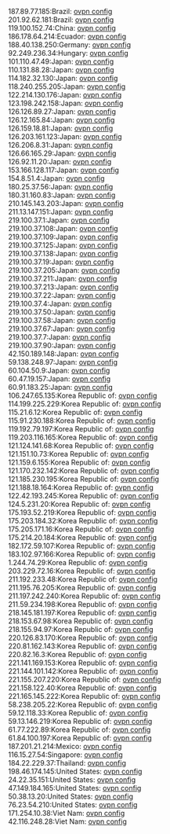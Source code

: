 187.89.77.185:Brazil: [ovpn config](vpn/187_89_77_185.ovpn)  
201.92.62.181:Brazil: [ovpn config](vpn/201_92_62_181.ovpn)  
119.100.152.74:China: [ovpn config](vpn/119_100_152_74.ovpn)  
186.178.64.214:Ecuador: [ovpn config](vpn/186_178_64_214.ovpn)  
188.40.138.250:Germany: [ovpn config](vpn/188_40_138_250.ovpn)  
92.249.236.34:Hungary: [ovpn config](vpn/92_249_236_34.ovpn)  
101.110.47.49:Japan: [ovpn config](vpn/101_110_47_49.ovpn)  
110.131.88.28:Japan: [ovpn config](vpn/110_131_88_28.ovpn)  
114.182.32.130:Japan: [ovpn config](vpn/114_182_32_130.ovpn)  
118.240.255.205:Japan: [ovpn config](vpn/118_240_255_205.ovpn)  
122.214.130.176:Japan: [ovpn config](vpn/122_214_130_176.ovpn)  
123.198.242.158:Japan: [ovpn config](vpn/123_198_242_158.ovpn)  
126.126.89.27:Japan: [ovpn config](vpn/126_126_89_27.ovpn)  
126.12.165.84:Japan: [ovpn config](vpn/126_12_165_84.ovpn)  
126.159.18.81:Japan: [ovpn config](vpn/126_159_18_81.ovpn)  
126.203.161.123:Japan: [ovpn config](vpn/126_203_161_123.ovpn)  
126.206.8.31:Japan: [ovpn config](vpn/126_206_8_31.ovpn)  
126.66.165.29:Japan: [ovpn config](vpn/126_66_165_29.ovpn)  
126.92.11.20:Japan: [ovpn config](vpn/126_92_11_20.ovpn)  
153.166.128.117:Japan: [ovpn config](vpn/153_166_128_117.ovpn)  
154.8.51.4:Japan: [ovpn config](vpn/154_8_51_4.ovpn)  
180.25.37.56:Japan: [ovpn config](vpn/180_25_37_56.ovpn)  
180.31.160.83:Japan: [ovpn config](vpn/180_31_160_83.ovpn)  
210.145.143.203:Japan: [ovpn config](vpn/210_145_143_203.ovpn)  
211.13.147.151:Japan: [ovpn config](vpn/211_13_147_151.ovpn)  
219.100.37.1:Japan: [ovpn config](vpn/219_100_37_1.ovpn)  
219.100.37.108:Japan: [ovpn config](vpn/219_100_37_108.ovpn)  
219.100.37.109:Japan: [ovpn config](vpn/219_100_37_109.ovpn)  
219.100.37.125:Japan: [ovpn config](vpn/219_100_37_125.ovpn)  
219.100.37.138:Japan: [ovpn config](vpn/219_100_37_138.ovpn)  
219.100.37.19:Japan: [ovpn config](vpn/219_100_37_19.ovpn)  
219.100.37.205:Japan: [ovpn config](vpn/219_100_37_205.ovpn)  
219.100.37.211:Japan: [ovpn config](vpn/219_100_37_211.ovpn)  
219.100.37.213:Japan: [ovpn config](vpn/219_100_37_213.ovpn)  
219.100.37.22:Japan: [ovpn config](vpn/219_100_37_22.ovpn)  
219.100.37.4:Japan: [ovpn config](vpn/219_100_37_4.ovpn)  
219.100.37.50:Japan: [ovpn config](vpn/219_100_37_50.ovpn)  
219.100.37.58:Japan: [ovpn config](vpn/219_100_37_58.ovpn)  
219.100.37.67:Japan: [ovpn config](vpn/219_100_37_67.ovpn)  
219.100.37.7:Japan: [ovpn config](vpn/219_100_37_7.ovpn)  
219.100.37.90:Japan: [ovpn config](vpn/219_100_37_90.ovpn)  
42.150.189.148:Japan: [ovpn config](vpn/42_150_189_148.ovpn)  
59.138.248.97:Japan: [ovpn config](vpn/59_138_248_97.ovpn)  
60.104.50.9:Japan: [ovpn config](vpn/60_104_50_9.ovpn)  
60.47.19.157:Japan: [ovpn config](vpn/60_47_19_157.ovpn)  
60.91.183.25:Japan: [ovpn config](vpn/60_91_183_25.ovpn)  
106.247.65.135:Korea Republic of: [ovpn config](vpn/106_247_65_135.ovpn)  
114.199.225.229:Korea Republic of: [ovpn config](vpn/114_199_225_229.ovpn)  
115.21.6.12:Korea Republic of: [ovpn config](vpn/115_21_6_12.ovpn)  
115.91.230.188:Korea Republic of: [ovpn config](vpn/115_91_230_188.ovpn)  
119.192.79.197:Korea Republic of: [ovpn config](vpn/119_192_79_197.ovpn)  
119.203.116.165:Korea Republic of: [ovpn config](vpn/119_203_116_165.ovpn)  
121.124.141.68:Korea Republic of: [ovpn config](vpn/121_124_141_68.ovpn)  
121.151.10.73:Korea Republic of: [ovpn config](vpn/121_151_10_73.ovpn)  
121.159.6.155:Korea Republic of: [ovpn config](vpn/121_159_6_155.ovpn)  
121.170.232.142:Korea Republic of: [ovpn config](vpn/121_170_232_142.ovpn)  
121.185.230.195:Korea Republic of: [ovpn config](vpn/121_185_230_195.ovpn)  
121.188.18.164:Korea Republic of: [ovpn config](vpn/121_188_18_164.ovpn)  
122.42.193.245:Korea Republic of: [ovpn config](vpn/122_42_193_245.ovpn)  
124.5.231.20:Korea Republic of: [ovpn config](vpn/124_5_231_20.ovpn)  
175.193.52.219:Korea Republic of: [ovpn config](vpn/175_193_52_219.ovpn)  
175.203.184.32:Korea Republic of: [ovpn config](vpn/175_203_184_32.ovpn)  
175.205.171.16:Korea Republic of: [ovpn config](vpn/175_205_171_16.ovpn)  
175.214.20.184:Korea Republic of: [ovpn config](vpn/175_214_20_184.ovpn)  
182.172.59.107:Korea Republic of: [ovpn config](vpn/182_172_59_107.ovpn)  
183.102.97.166:Korea Republic of: [ovpn config](vpn/183_102_97_166.ovpn)  
1.244.74.29:Korea Republic of: [ovpn config](vpn/1_244_74_29.ovpn)  
203.229.72.16:Korea Republic of: [ovpn config](vpn/203_229_72_16.ovpn)  
211.192.233.48:Korea Republic of: [ovpn config](vpn/211_192_233_48.ovpn)  
211.195.76.205:Korea Republic of: [ovpn config](vpn/211_195_76_205.ovpn)  
211.197.242.240:Korea Republic of: [ovpn config](vpn/211_197_242_240.ovpn)  
211.59.234.198:Korea Republic of: [ovpn config](vpn/211_59_234_198.ovpn)  
218.145.181.197:Korea Republic of: [ovpn config](vpn/218_145_181_197.ovpn)  
218.153.67.98:Korea Republic of: [ovpn config](vpn/218_153_67_98.ovpn)  
218.155.94.97:Korea Republic of: [ovpn config](vpn/218_155_94_97.ovpn)  
220.126.83.170:Korea Republic of: [ovpn config](vpn/220_126_83_170.ovpn)  
220.81.162.143:Korea Republic of: [ovpn config](vpn/220_81_162_143.ovpn)  
220.82.16.3:Korea Republic of: [ovpn config](vpn/220_82_16_3.ovpn)  
221.141.169.153:Korea Republic of: [ovpn config](vpn/221_141_169_153.ovpn)  
221.144.101.142:Korea Republic of: [ovpn config](vpn/221_144_101_142.ovpn)  
221.155.207.220:Korea Republic of: [ovpn config](vpn/221_155_207_220.ovpn)  
221.158.122.40:Korea Republic of: [ovpn config](vpn/221_158_122_40.ovpn)  
221.165.145.222:Korea Republic of: [ovpn config](vpn/221_165_145_222.ovpn)  
58.238.205.22:Korea Republic of: [ovpn config](vpn/58_238_205_22.ovpn)  
59.12.118.33:Korea Republic of: [ovpn config](vpn/59_12_118_33.ovpn)  
59.13.146.219:Korea Republic of: [ovpn config](vpn/59_13_146_219.ovpn)  
61.77.222.89:Korea Republic of: [ovpn config](vpn/61_77_222_89.ovpn)  
61.84.100.197:Korea Republic of: [ovpn config](vpn/61_84_100_197.ovpn)  
187.201.21.214:Mexico: [ovpn config](vpn/187_201_21_214.ovpn)  
116.15.27.54:Singapore: [ovpn config](vpn/116_15_27_54.ovpn)  
184.22.229.37:Thailand: [ovpn config](vpn/184_22_229_37.ovpn)  
198.46.174.145:United States: [ovpn config](vpn/198_46_174_145.ovpn)  
24.22.35.151:United States: [ovpn config](vpn/24_22_35_151.ovpn)  
47.149.184.165:United States: [ovpn config](vpn/47_149_184_165.ovpn)  
50.38.13.20:United States: [ovpn config](vpn/50_38_13_20.ovpn)  
76.23.54.210:United States: [ovpn config](vpn/76_23_54_210.ovpn)  
171.254.10.38:Viet Nam: [ovpn config](vpn/171_254_10_38.ovpn)  
42.116.248.28:Viet Nam: [ovpn config](vpn/42_116_248_28.ovpn)  
